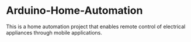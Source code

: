 # Arduino-Home-Automation
This is a home automation project that enables remote control of electrical appliances through mobile applications.

